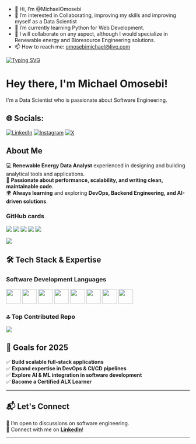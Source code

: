 - 👋 Hi, I’m @MichaelOmosebi
- 👀 I’m interested in Collaborating, improving my skills and improving myself as a Data Scientist
- 🌱 I’m currently learning Python for Web Development.
- 💞️ I will collaborate on any aspect, although I would specialize in Renewable energy and Bioresource Engineering solutions.
- 📫 How to reach me: omosebimichael@live.com

[![Typing SVG](https://readme-typing-svg.herokuapp.com?font=Fira+Code&pause=1000&color=656BF7&random=false&width=435&lines=Data+Scientist;Backend+Developer;Biological+Engineering+Student;DevOps+Enthusiast)](https://git.io/typing-svg)

# Hey there, I'm Michael Omosebi! 

I'm a Data Scientist who is passionate about Software Engineering.

## 🌐 Socials:
[![LinkedIn](https://img.shields.io/badge/LinkedIn-%230077B5.svg?style=for-the-badge&logo=LinkedIn&logoColor=white)](https://www.linkedin.com/in/michaelomosebi/)
[![Instagram](https://img.shields.io/badge/Instagram-%23E4405F.svg?style=for-the-badge&logo=Instagram&logoColor=white)](https://www.instagram.com/kristileremi/?hl=en)
[![X](https://img.shields.io/badge/X-%23000000.svg?style=for-the-badge&logo=Twitter&logoColor=white)](https://x.com/Mike_Omosebi?s=08)



## About Me
💻 **Renewable Energy Data Analyst** experienced in designing and building analytical tools and applications.  
🚀 **Passionate about performance, scalability, and writing clean, maintainable code**.  
🌍 **Always learning** and exploring **DevOps, Backend Engineering, and AI-driven solutions**.

### GitHub cards
![](http://github-profile-summary-cards.vercel.app/api/cards/profile-details?username=Musau-Cyrus&theme=tokyonight&)
![](http://github-profile-summary-cards.vercel.app/api/cards/stats?username=Musau-Cyrus&theme=tokyonight&)
![](http://github-profile-summary-cards.vercel.app/api/cards/repos-per-language?username=Musau-Cyrus&theme=tokyonight)
![](http://github-profile-summary-cards.vercel.app/api/cards/most-commit-language?username=Musau-Cyrus&theme=tokyonight)
![](http://github-profile-summary-cards.vercel.app/api/cards/productive-time?username=Musau-Cyrus&theme=tokyonight&)

![](https://nirzak-streak-stats.vercel.app/?user=Musau-Cyrus&theme=tokyonight&hide_border=false)

## 🛠 Tech Stack & Expertise  

### **Software Development Languages**

[<img src="https://upload.wikimedia.org/wikipedia/en/3/30/Java_programming_language_logo.svg" height="40">](https://www.java.com/)
[<img src="https://upload.wikimedia.org/wikipedia/commons/c/c3/Python-logo-notext.svg" height="40">](https://www.python.org/)
[<img src="https://upload.wikimedia.org/wikipedia/commons/1/18/ISO_C%2B%2B_Logo.svg" height="40">](https://www.cplusplus.com/)
[<img src="https://upload.wikimedia.org/wikipedia/commons/9/99/Unofficial_JavaScript_logo_2.svg" height="40">](https://developer.mozilla.org/en-US/docs/Web/JavaScript)
[<img src="https://upload.wikimedia.org/wikipedia/commons/4/4c/Typescript_logo_2020.svg" height="40">](https://www.typescriptlang.org/)
[<img src="https://upload.wikimedia.org/wikipedia/commons/6/61/HTML5_logo_and_wordmark.svg" height="40">](https://developer.mozilla.org/en-US/docs/Web/HTML)
[<img src="https://upload.wikimedia.org/wikipedia/commons/d/d5/CSS3_logo_and_wordmark.svg" height="40">](https://developer.mozilla.org/en-US/docs/Web/CSS)
[<img src="https://upload.wikimedia.org/wikipedia/commons/a/a7/React-icon.svg" height="40">](https://reactjs.org/)


### 🔝 Top Contributed Repo
![](https://github-contributor-stats.vercel.app/api?username=Musau-Cyrus&limit=5&theme=tokyonight&combine_all_yearly_contributions=true)
## 🚀 Goals for 2025  

✅ **Build scalable full-stack applications**  
✅ **Expand expertise in DevOps & CI/CD pipelines**  
✅ **Explore AI & ML integration in software development**  
✅ **Bacome a Certified ALX Learner** 

---

## 📬 Let's Connect  

📌 I’m open to discussions on software engineering.  
🔗 Connect with me on **[LinkedIn](https://www.linkedin.com/in/michaelomosebi/)**!  

---

<!---
MichaelOmosebi/MichaelOmosebi is a ✨ special ✨ repository because its `README.md` (this file) appears on your GitHub profile.
You can click the Preview link to take a look at your changes.
--->
